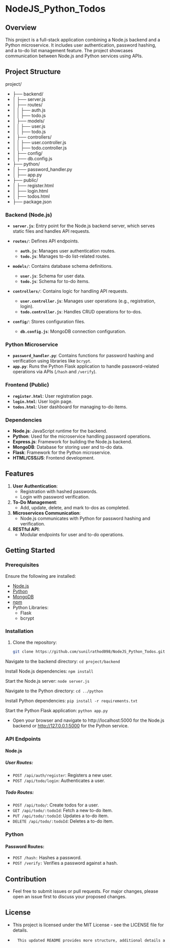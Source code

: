 # NodeJS_Python_Todos

## Overview
This project is a full-stack application combining a Node.js backend and a Python microservice. It includes user authentication, password hashing, and a to-do list management feature. The project showcases communication between Node.js and Python services using APIs.

## Project Structure
project/
- ├── backend/
- │ ├── server.js
- │ ├── routes/
- │ │ ├── auth.js
- │ │ ├── todo.js
- │ ├── models/
- │ │ ├── user.js
- │ │ ├── todo.js
- │ ├── controllers/
- │ │ ├── user.controller.js
- │ │ ├── todo.controller.js
- │ ├── config/
- │ ├── db.config.js
- ├── python/
- │ ├── password_handler.py
- │ ├── app.py
- ├── public/
- │ ├── register.html
- │ ├── login.html
- │ ├── todos.html
- ├── package.json


### Backend (Node.js)
- **`server.js`**: Entry point for the Node.js backend server, which serves static files and handles API requests.
- **`routes/`**: Defines API endpoints.
  - **`auth.js`**: Manages user authentication routes.
  - **`todo.js`**: Manages to-do list-related routes.

- **`models/`**: Contains database schema definitions.
  - **`user.js`**: Schema for user data.
  - **`todo.js`**: Schema for to-do items.

- **`controllers/`**: Contains logic for handling API requests.
  - **`user.controller.js`**: Manages user operations (e.g., registration, login).
  - **`todo.controller.js`**: Handles CRUD operations for to-dos.
  
- **`config/`**: Stores configuration files.
  - **`db.config.js`**: MongoDB connection configuration.

### Python Microservice
- **`password_handler.py`**: Contains functions for password hashing and verification using libraries like `bcrypt`.
- **`app.py`**: Runs the Python Flask application to handle password-related operations via APIs (`/hash` and `/verify`).

### Frontend (Public)
- **`register.html`**: User registration page.
- **`login.html`**: User login page.
- **`todos.html`**: User dashboard for managing to-do items.

### Dependencies
- **Node.js**: JavaScript runtime for the backend.
- **Python**: Used for the microservice handling password operations.
- **Express.js**: Framework for building the Node.js backend.
- **MongoDB**: Database for storing user and to-do data.
- **Flask**: Framework for the Python microservice.
- **HTML/CSS/JS**: Frontend development.

## Features
1. **User Authentication**: 
   - Registration with hashed passwords.
   - Login with password verification.
2. **To-Do Management**:
   - Add, update, delete, and mark to-dos as completed.
3. **Microservices Communication**:
   - Node.js communicates with Python for password hashing and verification.
4. **RESTful API**:
   - Modular endpoints for user and to-do operations.

## Getting Started

### Prerequisites
Ensure the following are installed:
- [Node.js](https://nodejs.org/)
- [Python](https://www.python.org/)
- [MongoDB](https://www.mongodb.com/)
- [npm](https://www.npmjs.com/)
- Python Libraries:
  - Flask
  - bcrypt

### Installation
1. Clone the repository:
   ```bash
   git clone https://github.com/sunilrathod098/NodeJS_Python_Todos.git

Navigate to the backend directory:
`cd project/backend`

Install Node.js dependencies:
`npm install`

Start the Node.js server:
`node server.js`

Navigate to the Python directory:
`cd ../python`

Install Python dependencies:
`pip install -r requirements.txt`

Start the Python Flask application:
`python app.py`
- Open your browser and navigate to http://localhost:5000 for the Node.js backend or http://127.0.0.1:5000 for the Python service.

### API Endpoints
#### Node.js
##### User Routes:
- `POST /api/auth/register`: Registers a new user.
- `POST /api/todo/login`: Authenticates a user.

##### Todo Routes:
- `POST /api/todo/`: Create todos for a user.
- `GET /api/todo/:todoId`: Fetch a new to-do item.
- `PUT /api/todo/:todoId`: Updates a to-do item.
- `DELETE /api/todo/:todoId`: Deletes a to-do item.

### Python
#### Password Routes:
- `POST /hash:` Hashes a password.
- `POST /verify:` Verifies a password against a hash.

## Contribution
- Feel free to submit issues or pull requests. For major changes, please open an issue first to discuss your proposed changes.

## License
- This project is licensed under the MIT License - see the LICENSE file for details.

- ```bash 
    This updated README provides more structure, additional details about the project's features, and better instructions for setup and usage. Let me know if further tweaks are needed!

